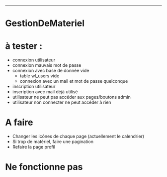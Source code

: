 ***
# **GestionDeMateriel**

# à tester :

- connexion utilisateur
- connexion mauvais mot de passe
- connexion avec base de donnée vide
  - table wl_users vide
  - connexion avec un mail et mot de passe quelconque
- inscription utilisateur
- inscription avec mail déjà utilisé
- utilisateur ne peut pas accéder aux pages/boutons admin
- utilisateur non connecter ne peut accéder à rien


# A faire
- Changer les icônes de chaque page (actuellement le calendrier)
- Si trop de matériel, faire une pagination
- Refaire la page profil

# Ne fonctionne pas


